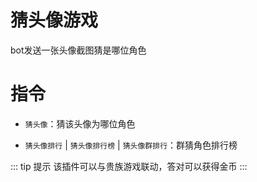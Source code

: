 # 猜头像游戏

bot发送一张头像截图猜是哪位角色

# 指令

- `猜头像`：猜该头像为哪位角色

- `猜头像排行` | `猜头像排行榜` | `猜头像群排行`：群猜角色排行榜

::: tip 提示
该插件可以与贵族游戏联动，答对可以获得金币
:::